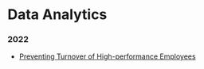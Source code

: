 # Data Analytics

### 2022
* [Preventing Turnover of High-performance Employees](https://github.com/martina-torce/data-analytics/tree/main/Preventing%20Turnover%20of%20High-performance%20Employees)
